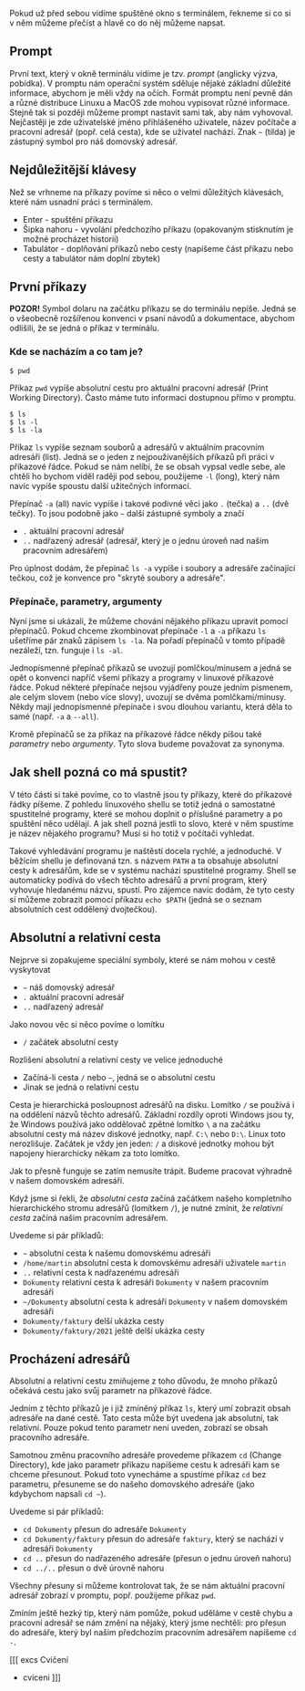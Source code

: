Pokud už před sebou vidíme spuštěné okno s terminálem, řekneme si co si v něm můžeme přečíst a hlavě co do něj můžeme napsat.

## Prompt
První text, který v okně terminálu vidíme je tzv. _prompt_ (anglicky výzva, pobídka). V promptu nám operační systém sděluje nějaké základní důležité informace, abychom je měli vždy na očích. Formát promptu není pevně dán a různé distribuce Linuxu a MacOS zde mohou vypisovat různé informace. Stejně tak si později můžeme prompt nastavit sami tak, aby nám vyhovoval. Nejčastěji je zde uživatelské jméno přihlášeného uživatele, název počítače a pracovní adresář (popř. celá cesta), kde se uživatel nachází. Znak `~` (tilda) je zástupný symbol pro náš domovský adresář.


## Nejdůležitější klávesy
Než se vrhneme na příkazy povíme si něco o velmi důležitých klávesách, které nám usnadní práci s terminálem.

* Enter - spuštění příkazu
* Šipka nahoru - vyvolání předchozího příkazu (opakovaným stisknutím je možné procházet historii)
* Tabulátor - doplňování příkazů nebo cesty (napíšeme část příkazu nebo cesty a tabulátor nám doplní zbytek)


## První příkazy
**POZOR!** Symbol dolaru na začátku příkazu se do terminálu nepíše. Jedná se o všeobecně rozšířenou konvenci v psaní návodů a dokumentace, abychom odlišili, že se jedná o příkaz v terminálu.

### Kde se nacházím a co tam je?
```shell
$ pwd
```

Příkaz `pwd` vypíše absolutní cestu pro aktuální pracovní adresář (Print Working Directory). Často máme tuto informaci dostupnou přímo v promptu.

```shell
$ ls
$ ls -l
$ ls -la
```

Příkaz `ls` vypíše seznam souborů a adresářů v aktuálním pracovním adresáři (list). Jedná se o jeden z nejpoužívanějších příkazů při práci v příkazové řádce. Pokud se nám nelíbí, že se obsah vypsal vedle sebe, ale chtěli ho bychom viděl raději pod sebou, použijeme <term cs="přepínač" en="switch"> `-l` (long), který nám navíc vypíše spoustu další užitečných informací.

Přepínač `-a` (all) navíc vypíše i takové podivné věci jako `.` (tečka) a `..` (dvě tečky). To jsou podobně jako `~` další zástupné symboly a značí

* `.` aktuální pracovní adresář
* `..` nadřazený adresář (adresář, který je o jednu úroveň nad našim pracovním adresářem)

Pro úplnost dodám, že přepínač `ls -a` vypíše i soubory a adresáře začínající tečkou, což je konvence pro "skryté soubory a adresáře".

### Přepínače, parametry, argumenty
Nyní jsme si ukázali, že můžeme chování nějakého příkazu upravit pomocí přepínačů. Pokud chceme zkombinovat přepínače `-l` a `-a` příkazu `ls` ušetříme pár znaků zápisem `ls -la`. Na pořadí přepínačů v tomto případě nezáleží, tzn. funguje i `ls -al`.

Jednopísmenné přepínač příkazů se uvozují pomlčkou/minusem a jedná se opět o konvenci napříč všemi příkazy a programy v linuxové příkazové řádce. Pokud některé přepínače nejsou vyjádřeny pouze jedním písmenem, ale celým slovem (nebo více slovy), uvozují se dvěma pomlčkami/minusy. Někdy mají jednopísmenné přepínače i svou dlouhou variantu, která děla to samé (např. `-a` a `--all`).

Kromě přepínačů se za příkaz na příkazové řádce někdy píšou také _parametry_ nebo _argumenty_. Tyto slova budeme považovat za synonyma.

## Jak shell pozná co má spustit?
V této části si také povíme, co to vlastně jsou ty příkazy, které do příkazové řádky píšeme. Z pohledu linuxového shellu se totiž jedná o samostatné spustitelné programy, které se mohou doplnit o příslušné parametry a po spuštění něco udělají. A jak shell pozná jestli to slovo, které v něm spustíme je název nějakého programu? Musí si ho totiž v počítači vyhledat.

Takové vyhledávání programu je naštěstí docela rychlé, a jednoduché. V běžícím shellu je definovaná tzn. <term cs="proměnná prostředí" en="environment variable"> s názvem `PATH` a ta obsahuje absolutní cesty k adresářům, kde se v systému nachází spustitelné programy. Shell se automaticky podívá do všech těchto adresářů a první program, který vyhovuje hledanému názvu, spustí. Pro zájemce navíc dodám, že tyto cesty si můžeme zobrazit pomocí příkazu `echo $PATH` (jedná se o seznam absolutních cest oddělený dvojtečkou).


## Absolutní a relativní cesta

Nejprve si zopakujeme speciální symboly, které se nám mohou v cestě vyskytovat

* `~` náš domovský adresář
* `.` aktuální pracovní adresář
* `..` nadřazený adresář

Jako novou věc si něco povíme o lomítku

* `/` začátek absolutní cesty

Rozlišení absolutní a relativní cesty ve velice jednoduché

* Začíná-li cesta `/` nebo `~`, jedná se o absolutní cestu
* Jinak se jedná o relativní cestu

Cesta je hierarchická posloupnost adresářů na disku. Lomítko `/` se používá i na oddělení názvů těchto adresářů. Základní rozdíly oproti Windows jsou ty, že Windows používá jako oddělovač zpětné lomítko `\` a na začátku absolutní cesty má název diskové jednotky, např. `C:\` nebo `D:\`. Linux toto nerozlišuje. Začátek je vždy jen jeden: `/` a diskové jednotky mohou být napojeny hierarchicky někam za toto lomítko.

Jak to přesně funguje se zatím nemusíte trápit. Budeme pracovat výhradně v našem domovském adresáři.

Když jsme si řekli, že _absolutní cesta_ začíná začátkem našeho kompletního hierarchického stromu adresářů (lomítkem `/`), je nutné zmínit, že _relativní cesta_ začíná našim pracovním adresářem.

Uvedeme si pár příkladů:
* `~` absolutní cesta k našemu domovskému adresáři
* `/home/martin` absolutní cesta k domovskému adresáři uživatele `martin`
* `..` relativní cesta k nadřazenému adresáři
* `Dokumenty` relativní cesta k adresáři `Dokumenty` v našem pracovním adresáři
* `~/Dokumenty` absolutní cesta k adresáři `Dokumenty` v našem domovském adresáři
* `Dokumenty/faktury` delší ukázka cesty
* `Dokumenty/faktury/2021` ještě delší ukázka cesty


## Procházení adresářů

Absolutní a relativní cestu zmiňujeme z toho důvodu, že mnoho příkazů očekává cestu jako svůj parametr na příkazové řádce.

Jedním z těchto příkazů je i již zmíněný příkaz `ls`, který umí zobrazit obsah adresáře na dané cestě. Tato cesta může být uvedena jak absolutní, tak relativní. Pouze pokud tento parametr není uveden, zobrazí se obsah pracovního adresáře.

Samotnou změnu pracovního adresáře provedeme příkazem `cd` (Change Directory), kde jako parametr příkazu napíšeme cestu k adresáři kam se chceme přesunout. Pokud toto vynecháme a spustíme příkaz `cd` bez parametru, přesuneme se do našeho domovského adresáře (jako kdybychom napsali `cd ~`).

Uvedeme si pár příkladů:
* `cd Dokumenty` přesun do adresáře `Dokumenty`
* `cd Dokumenty/faktury` přesun do adresáře `faktury`, který se nachází v adresáři `Dokumenty`
* `cd ..` přesun do nadřazeného adresáře (přesun o jednu úroveň nahoru)
* `cd ../..` přesun o dvě úrovně nahoru

Všechny přesuny si můžeme kontrolovat tak, že se nám aktuální pracovní adresář zobrazí v promptu, popř. použijeme příkaz `pwd`.

Zmíním ještě hezký tip, který nám pomůže, pokud uděláme v cestě chybu a pracovní adresář se nám změní na nějaký, který jsme nechtěli: pro přesun do adresáře, který byl našim předchozím pracovním adresářem napíšeme `cd -`.

[[[ excs Cvičení
- cviceni
]]]

